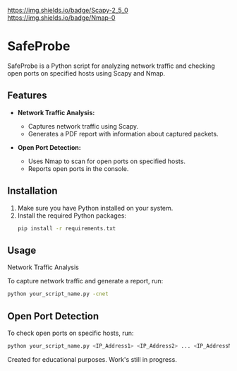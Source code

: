 https://img.shields.io/badge/Scapy-2_5_0
https://img.shields.io/badge/Nmap-0
# SafeProbe
SafeProbe is a Python script for analyzing network traffic and checking open ports on specified hosts using Scapy and Nmap.

## Features

- **Network Traffic Analysis:**
  - Captures network traffic using Scapy.
  - Generates a PDF report with information about captured packets.

- **Open Port Detection:**
  - Uses Nmap to scan for open ports on specified hosts.
  - Reports open ports in the console.

## Installation

1. Make sure you have Python installed on your system.
2. Install the required Python packages:
   ```bash
   pip install -r requirements.txt
   ```
## Usage
Network Traffic Analysis

To capture network traffic and generate a report, run:
  ```bash
  python your_script_name.py -cnet
  ```
## Open Port Detection

To check open ports on specific hosts, run:

  ```bash
  python your_script_name.py <IP_Address1> <IP_Address2> ... <IP_AddressN>
  ```
Created for educational purposes. Work's still in progress.
